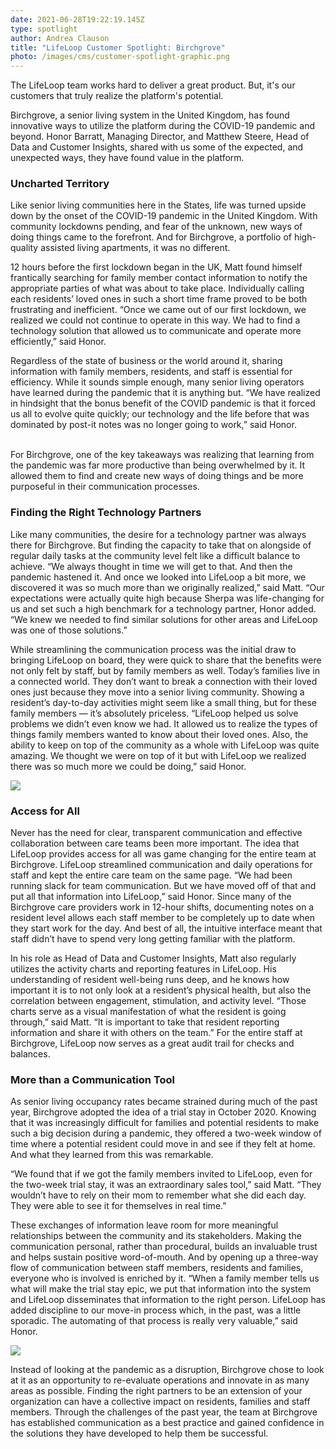 ```yaml
---
date: 2021-06-28T19:22:19.145Z
type: spotlight
author: Andrea Clauson
title: "LifeLoop Customer Spotlight: Birchgrove"
photo: /images/cms/customer-spotlight-graphic.png
---
```

The LifeLoop team works hard to deliver a great product. But, it's our customers that truly realize the platform's potential.

Birchgrove, a senior living system in the United Kingdom, has found innovative ways to utilize the platform during the COVID-19 pandemic and beyond. Honor Barratt, Managing Director, and Matthew Steere, Head of Data and Customer Insights, shared with us some of the expected, and unexpected ways, they have found value in the platform. 

### Uncharted Territory

Like senior living communities here in the States, life was turned upside down by the onset of the COVID-19 pandemic in the United Kingdom. With community lockdowns pending, and fear of the unknown, new ways of doing things came to the forefront. And for Birchgrove, a portfolio of high-quality assisted living apartments, it was no different. 

12 hours before the first lockdown began in the UK, Matt found himself frantically searching for family member contact information to notify the appropriate parties of what was about to take place. Individually calling each residents’ loved ones in such a short time frame proved to be both frustrating and inefficient. “Once we came out of our first lockdown, we realized we could not continue to operate in this way. We had to find a technology solution that allowed us to communicate and operate more efficiently,” said Honor. 

Regardless of the state of business or the world around it, sharing information with family members, residents, and staff is essential for efficiency. While it sounds simple enough, many senior living operators have learned during the pandemic that it is anything but.  “We have realized in hindsight that the bonus benefit of the COVID pandemic is that it forced us all to evolve quite quickly; our technology and the life before that was dominated by post-it notes was no longer going to work,” said Honor.

\
For Birchgrove, one of the key takeaways was realizing that learning from the pandemic was far more productive than being overwhelmed by it. It allowed them to find and create new ways of doing things and be more purposeful in their communication processes. 

### Finding the Right Technology Partners

Like many communities, the desire for a technology partner was always there for Birchgrove. But finding the capacity to take that on alongside of regular daily tasks at the community level felt like a difficult balance to achieve. “We always thought in time we will get to that. And then the pandemic hastened it. And once we looked into LifeLoop a bit more, we discovered it was so much more than we originally realized,” said Matt. “Our expectations were actually quite high because Sherpa was life-changing for us and set such a high benchmark for a technology partner, Honor added. “We knew we needed to find similar solutions for other areas and LifeLoop was one of those solutions.”

While streamlining the communication process was the initial draw to bringing LifeLoop on board, they were quick to share that the benefits were not only felt by staff, but by family members as well. Today’s families live in a connected world. They don’t want to break a connection with their loved ones just because they move into a senior living community. Showing a resident’s day-to-day activities might seem like a small thing, but for these family members — it’s absolutely priceless. “LifeLoop helped us solve problems we didn’t even know we had. It allowed us to realize the types of things family members wanted to know about their loved ones. Also, the ability to keep on top of the community as a whole with LifeLoop was quite amazing. We thought we were on top of it but with LifeLoop we realized there was so much more we could be doing,” said Honor. 

![](/images/cms/1.png)

### Access for All

Never has the need for clear, transparent communication and effective collaboration between care teams been more important. The idea that LifeLoop provides access for all was game changing for the entire team at Birchgrove. LifeLoop streamlined communication and daily operations for staff and kept the entire care team on the same page. “We had been running slack for team communication. But we have moved off of that and put all that information into LifeLoop,” said Honor. Since many of the Birchgrove care providers work in 12-hour shifts, documenting notes on a resident level allows each staff member to be completely up to date when they start work for the day. And best of all, the intuitive interface meant that staff didn’t have to spend very long getting familiar with the platform.

In his role as Head of Data and Customer Insights, Matt also regularly utilizes the activity charts and reporting features in LifeLoop. His understanding of resident well-being runs deep, and he knows how important it is to not only look at a resident’s physical health, but also the correlation between engagement, stimulation, and activity level. “Those charts serve as a visual manifestation of what the resident is going through,” said Matt. “It is important to take that resident reporting information and share it with others on the team.” For the entire staff at Birchgrove, LifeLoop now serves as a great audit trail for checks and balances.

### More than a Communication Tool

As senior living occupancy rates became strained during much of the past year, Birchgrove adopted the idea of a trial stay in October 2020. Knowing that it was increasingly difficult for families and potential residents to make such a big decision during a pandemic, they offered a two-week window of time where a potential resident could move in and see if they felt at home.  And what they learned from this was remarkable. 

“We found that if we got the family members invited to LifeLoop, even for the two-week trial stay, it was an extraordinary sales tool,” said Matt.  “They wouldn’t have to rely on their mom to remember what she did each day. They were able to see it for themselves in real time.” 

These exchanges of information leave room for more meaningful relationships between the community and its stakeholders. Making the communication personal, rather than procedural, builds an invaluable trust and helps sustain positive word-of-mouth. And by opening up a three-way flow of communication between staff members, residents and families, everyone who is involved is enriched by it. “When a family member tells us what will make the trial stay epic, we put that information into the system and LifeLoop disseminates that information to the right person. LifeLoop has added discipline to our move-in process which, in the past, was a little sporadic. The automating of that process is really very valuable,” said Honor. 

![](/images/cms/2.png)

Instead of looking at the pandemic as a disruption, Birchgrove chose to look at it as an opportunity to re-evaluate operations and innovate in as many areas as possible. Finding the right partners to be an extension of your organization can have a collective impact on residents, families and staff members. Through the challenges of the past year, the team at Birchgrove has established communication as a best practice and gained confidence in the solutions they have developed to help them be successful.